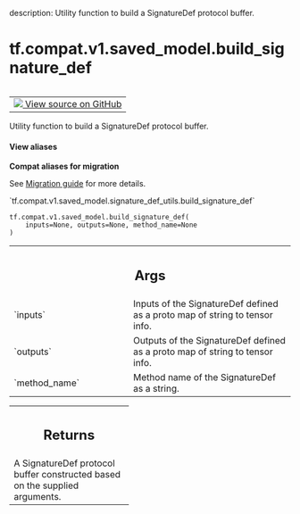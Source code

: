 description: Utility function to build a SignatureDef protocol buffer.

<div itemscope itemtype="http://developers.google.com/ReferenceObject">
<meta itemprop="name" content="tf.compat.v1.saved_model.build_signature_def" />
<meta itemprop="path" content="Stable" />
</div>

# tf.compat.v1.saved_model.build_signature_def

<!-- Insert buttons and diff -->

<table class="tfo-notebook-buttons tfo-api nocontent" align="left">
<td>
  <a target="_blank" href="https://github.com/tensorflow/tensorflow/blob/r2.4/tensorflow/python/saved_model/signature_def_utils_impl.py#L32-L61">
    <img src="https://www.tensorflow.org/images/GitHub-Mark-32px.png" />
    View source on GitHub
  </a>
</td>
</table>



Utility function to build a SignatureDef protocol buffer.

<section class="expandable">
  <h4 class="showalways">View aliases</h4>
  <p>
<b>Compat aliases for migration</b>
<p>See
<a href="https://www.tensorflow.org/guide/migrate">Migration guide</a> for
more details.</p>
<p>`tf.compat.v1.saved_model.signature_def_utils.build_signature_def`</p>
</p>
</section>

<pre class="devsite-click-to-copy prettyprint lang-py tfo-signature-link">
<code>tf.compat.v1.saved_model.build_signature_def(
    inputs=None, outputs=None, method_name=None
)
</code></pre>



<!-- Placeholder for "Used in" -->


<!-- Tabular view -->
 <table class="responsive fixed orange">
<colgroup><col width="214px"><col></colgroup>
<tr><th colspan="2"><h2 class="add-link">Args</h2></th></tr>

<tr>
<td>
`inputs`
</td>
<td>
Inputs of the SignatureDef defined as a proto map of string to
tensor info.
</td>
</tr><tr>
<td>
`outputs`
</td>
<td>
Outputs of the SignatureDef defined as a proto map of string to
tensor info.
</td>
</tr><tr>
<td>
`method_name`
</td>
<td>
Method name of the SignatureDef as a string.
</td>
</tr>
</table>



<!-- Tabular view -->
 <table class="responsive fixed orange">
<colgroup><col width="214px"><col></colgroup>
<tr><th colspan="2"><h2 class="add-link">Returns</h2></th></tr>
<tr class="alt">
<td colspan="2">
A SignatureDef protocol buffer constructed based on the supplied arguments.
</td>
</tr>

</table>

